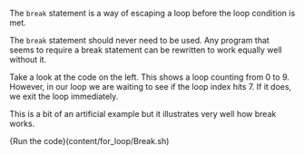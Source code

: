 The `break` statement is a way of escaping a loop before the loop condition is met.

The `break` statement should never need to be used. Any program that seems to require a break statement can be rewritten to work equally well without it.

Take a look at the code on the left. This shows a loop counting from 0 to 9. However, in our loop we are waiting to see if the loop index hits 7. If it does, we exit the loop immediately.

This is a bit of an artificial example but it illustrates very well how break works. 

{Run the code}(content/for_loop/Break.sh)
